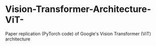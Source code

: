 # Vision-Transformer-Architecture-ViT-
Paper replication (PyTorch code) of Google's Vision Transformer (ViT) architecture
